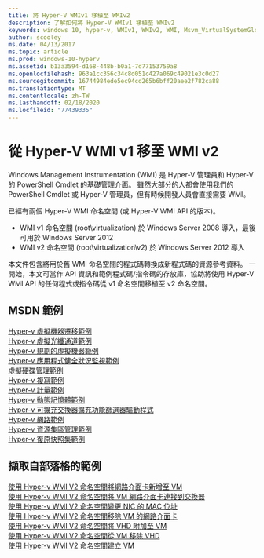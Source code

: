 ```yaml
---
title: 將 Hyper-V WMIv1 移植至 WMIv2
description: 了解如何將 Hyper-V WMIv1 移植至 WMIv2
keywords: windows 10, hyper-v, WMIv1, WMIv2, WMI, Msvm_VirtualSystemGlobalSettingData, root\virtualization
author: scooley
ms.date: 04/13/2017
ms.topic: article
ms.prod: windows-10-hyperv
ms.assetid: b13a3594-d168-448b-b0a1-7d77153759a8
ms.openlocfilehash: 963a1cc356c34c8d051c427a069c49021e3c0d27
ms.sourcegitcommit: 16744984ede5ec94cd265b6bff20aee2f782ca88
ms.translationtype: MT
ms.contentlocale: zh-TW
ms.lasthandoff: 02/18/2020
ms.locfileid: "77439335"
---
```

# <a name="move-from-hyper-v-wmi-v1-to-wmi-v2"></a>從 Hyper-V WMI v1 移至 WMI v2

Windows Management Instrumentation (WMI) 是 Hyper-V 管理員和 Hyper-V 的 PowerShell Cmdlet 的基礎管理介面。  雖然大部分的人都會使用我們的 PowerShell Cmdlet 或 Hyper-V 管理員，但有時候開發人員會直接需要 WMI。  

已經有兩個 Hyper-V WMI 命名空間 (或 Hyper-V WMI API 的版本)。
* WMI v1 命名空間 (root\virtualization) 於 Windows Server 2008 導入，最後可用於 Windows Server 2012
* WMI v2 命名空間 (root\virtualization\v2) 於 Windows Server 2012 導入

本文件包含將用於舊 WMI 命名空間的程式碼轉換成新程式碼的資源參考資料。  一開始，本文可當作 API 資訊和範例程式碼/指令碼的存放庫，協助將使用 Hyper-V WMI API 的任何程式或指令碼從 v1 命名空間移植至 v2 命名空間。

## <a name="msdn-samples"></a>MSDN 範例

[Hyper-v 虛擬機器遷移範例](http://code.msdn.microsoft.com/windowsdesktop/Hyper-V-virtual-machine-aef356ee)  
[Hyper-v 虛擬光纖通道範例](http://code.msdn.microsoft.com/windowsdesktop/Hyper-V-virtual-Fiber-35d27dcd)  
[Hyper-v 規劃的虛擬機器範例](http://code.msdn.microsoft.com/windowsdesktop/Hyper-V-planned-virtual-8c7b7499)  
[Hyper-v 應用程式健全狀況監視範例](http://code.msdn.microsoft.com/windowsdesktop/Hyper-V-application-health-dc0294f2)  
[虛擬硬碟管理範例](http://code.msdn.microsoft.com/windowsdesktop/Virtual-hard-disk-03108ed3)  
[Hyper-v 複寫範例](http://code.msdn.microsoft.com/windowsdesktop/Hyper-V-replication-sample-d2558867)  
[Hyper-v 計量範例](http://code.msdn.microsoft.com/windowsdesktop/Hyper-V-metrics-sample-2dab2cb1)  
[Hyper-v 動態記憶體範例](http://code.msdn.microsoft.com/windowsdesktop/Hyper-V-dynamic-memory-9b0b1d05)  
[Hyper-v 可擴充交換器擴充功能篩選器驅動程式](http://code.msdn.microsoft.com/windowsdesktop/Hyper-V-Extensible-Virtual-e4b31fbb)  
[Hyper-v 網路範例](http://code.msdn.microsoft.com/windowsdesktop/Hyper-V-networking-sample-7c47e6f5)  
[Hyper-v 資源集區管理範例](http://code.msdn.microsoft.com/windowsdesktop/Hyper-V-resource-pool-df906d95)  
[Hyper-v 復原快照集範例](http://code.msdn.microsoft.com/windowsdesktop/Hyper-V-recovery-snapshot-ea72320c)  

## <a name="samples-from-blogs"></a>擷取自部落格的範例

[使用 Hyper-v WMI V2 命名空間將網路介面卡新增至 VM](http://blogs.msdn.com/b/taylorb/archive/2013/07/15/adding-a-network-adapter-to-a-vm-using-the-hyper-v-wmi-v2-namespace.aspx)  
[使用 Hyper-v WMI V2 命名空間將 VM 網路介面卡連接到交換器](http://blogs.msdn.com/b/taylorb/archive/2013/07/15/connecting-a-vm-network-adapter-to-a-switch-using-the-hyper-v-wmi-v2-namespace.aspx)  
[使用 Hyper-v WMI V2 命名空間變更 NIC 的 MAC 位址](http://blogs.msdn.com/b/taylorb/archive/2013/08/12/changing-the-mac-address-of-nic-using-the-hyper-v-wmi-v2-namespace.aspx)  
[使用 Hyper-v WMI V2 命名空間移除 VM 的網路介面卡](http://blogs.msdn.com/b/taylorb/archive/2013/08/12/removing-a-network-adapter-to-a-vm-using-the-hyper-v-wmi-v2-namespace.aspx)  
[使用 Hyper-v WMI V2 命名空間將 VHD 附加至 VM](http://blogs.msdn.com/b/taylorb/archive/2013/08/12/attaching-a-vhd-to-a-vm-using-the-hyper-v-wmi-v2-namespace.aspx)  
[使用 Hyper-v WMI V2 命名空間從 VM 移除 VHD](http://blogs.msdn.com/b/taylorb/archive/2013/08/12/removing-a-vhd-from-a-vm-using-the-hyper-v-wmi-v2-namespace.aspx)  
[使用 Hyper-v WMI V2 命名空間建立 VM](http://blogs.msdn.com/b/virtual_pc_guy/archive/2013/06/20/creating-a-virtual-machine-with-wmi-v2.aspx)

